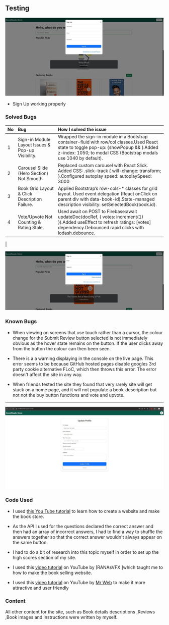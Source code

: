 ## Testing
![Sign Up](https://github.com/rakhikhinder/book-review-frontend/blob/main/src/assets/images/photo_6307711004267627937_y%20(1).jpg)
* Sign Up working properly 
### Solved Bugs

| No | Bug | How I solved the issue |
| :--- | :--- | :--- |
| 1 | Sign-in Module Layout Issues & Pop-up Visibility. |  Wrapped the sign-in module in a Bootstrap container-fluid with row/col classes.Used React state to toggle pop-up: {showPopup && <Modal />}.Added z-index: 1050; to modal CSS (Bootstrap modals use 1040 by default). |
| 2 | Carousel Slide (Hero Section) Not Smooth |Replaced custom carousel with React Slick. Added CSS: .slick-track { will-change: transform; }.Configured autoplay speed: autoplaySpeed: 3000 |
| 3 | Book Grid Layout & Click Description Failure. | Applied Bootstrap’s row-cols-* classes for grid layout. Used event delegation (React onClick on parent div with data-book-id).State-managed description visibility: setSelectedBook(book.id).|
| 4 | Vote/Upvote Not Counting & Rating Stale.| Used await on POST to Firebase:await updateDoc(docRef, { votes: increment(1) }).Added useEffect to refresh ratings: [votes] dependency.Debounced rapid clicks with lodash.debounce.
 |

![Sign In](https://github.com/rakhikhinder/book-review-frontend/blob/main/src/assets/images/photo_6307711004267627938_y.jpg)

### Known Bugs

* When viewing on screens that use touch rather than a cursor, the colour change for the Submit Review button selected is not immediately obvious as the hover state remains on the button. If the user clicks away from the button the colour can then been seen.

* There is a a warning displaying in the console on the live page. This error seems to be because GitHub hosted pages disable googles 3rd party cookie alternative FLoC, which then throws this error. The error doesn't affect the site in any way.

* When friends tested the site they found that very rarely site will get stuck on a home page, and it will not populate a book-description but not not the buy button functions and vote and upvote. 

- - -
![Update profile](https://github.com/rakhikhinder/book-review-frontend/blob/main/src/assets/images/photo_6307711004267627936_y.jpg)
### Code Used

* I used [this You Tube tutorial](https://www.youtube.com/watch?v=0iCmz90nR9k) to learn how to create a website and make the book store.

* As the API I used for the questions declared the correct answer and then had an array of incorrect answers, I had to find a way to shuffle the answers together so that the correct answer wouldn't always appear on the same button. 

* I had to do a bit of research into this topic myself in order to set up the high scores section of my site.

* I used this [video tutorial](https://www.youtube.com/watch?v=jfc3dcLS7l4) on YouTube by [RANAsVFX
]which taught me to how to make the book selling website.

* I used this [video tutorial](https://www.youtube.com/watch?v=w5V2UTQY6KA) on YouTube by [Mr Web](https://www.youtube.com/watch?v=w5V2UTQY6KA) to make it more attractive and user friendly
### Content

All other content for the site, such as Book details descriptions ,Reviews ,Book images and instructions were written by myself.




